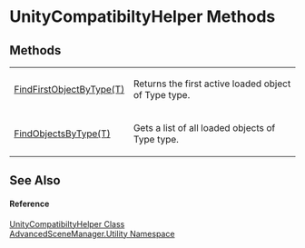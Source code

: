 # UnityCompatibiltyHelper Methods




## Methods
<table>
<tr>
<td><a href="M_AdvancedSceneManager_Utility_UnityCompatibiltyHelper_FindFirstObjectByType__1">FindFirstObjectByType(T)</a></td>
<td><p>Returns the first active loaded object of Type type.</p></td></tr>
<tr>
<td><a href="M_AdvancedSceneManager_Utility_UnityCompatibiltyHelper_FindObjectsByType__1">FindObjectsByType(T)</a></td>
<td><p>Gets a list of all loaded objects of Type type.</p></td></tr>
</table>

## See Also


#### Reference
<a href="T_AdvancedSceneManager_Utility_UnityCompatibiltyHelper">UnityCompatibiltyHelper Class</a>  
<a href="N_AdvancedSceneManager_Utility">AdvancedSceneManager.Utility Namespace</a>  
